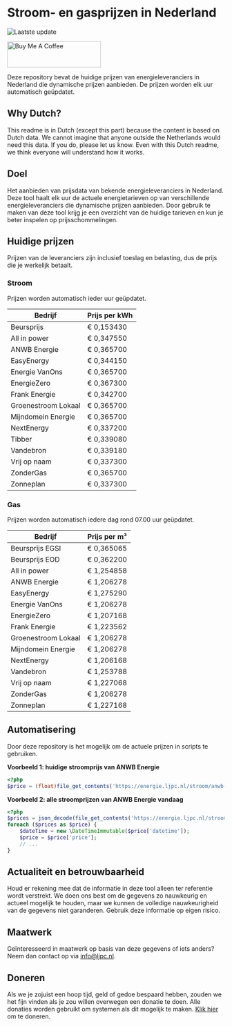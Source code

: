 # Stroom- en gasprijzen in Nederland

![Laatste update](https://img.shields.io/badge/laatste%20update-2024--09--04%2018%3A00%20CET-brightgreen)

<a href="https://www.buymeacoffee.com/Lars-" target="_blank"><img src="https://cdn.buymeacoffee.com/buttons/v2/default-orange.png" alt="Buy Me A Coffee" height="60" style="height: 60px !important;width: 217px !important;" ></a>

Deze repository bevat de huidige prijzen van energieleveranciers in Nederland die dynamische prijzen aanbieden. De prijzen worden elk uur automatisch geüpdatet.

## Why Dutch?

This readme is in Dutch (except this part) because the content is based on Dutch data. We cannot imagine that anyone outside the Netherlands would need this data. If you do, please let us know. Even with this Dutch readme, we think
everyone will understand how it works.

## Doel

Het aanbieden van prijsdata van bekende energieleveranciers in Nederland. Deze tool haalt elk uur de actuele energietarieven op van verschillende energieleveranciers die dynamische prijzen aanbieden. Door gebruik te maken van deze tool
krijg je een overzicht van de huidige tarieven en kun je beter inspelen op prijsschommelingen.

## Huidige prijzen

Prijzen van de leveranciers zijn inclusief toeslag en belasting, dus de prijs die je werkelijk betaalt.

### Stroom

Prijzen worden automatisch ieder uur geüpdatet.

 Bedrijf | Prijs per kWh 
---------|---------------
Beursprijs | € 0,153430
All in power | € 0,347550
ANWB Energie | € 0,365700
EasyEnergy | € 0,344150
Energie VanOns | € 0,365700
EnergieZero | € 0,367300
Frank Energie | € 0,342700
Groenestroom Lokaal | € 0,365700
Mijndomein Energie | € 0,365700
NextEnergy | € 0,337200
Tibber | € 0,339080
Vandebron | € 0,339180
Vrij op naam | € 0,337300
ZonderGas | € 0,365700
Zonneplan | € 0,337300


### Gas

Prijzen worden automatisch iedere dag rond 07.00 uur geüpdatet.

 Bedrijf | Prijs per m³ 
---------|--------------
Beursprijs EGSI | € 0,365065
Beursprijs EOD | € 0,362200
All in power | € 1,254858
ANWB Energie | € 1,206278
EasyEnergy | € 1,275290
Energie VanOns | € 1,206278
EnergieZero | € 1,207168
Frank Energie | € 1,223562
Groenestroom Lokaal | € 1,206278
Mijndomein Energie | € 1,206278
NextEnergy | € 1,206168
Vandebron | € 1,253788
Vrij op naam | € 1,227068
ZonderGas | € 1,206278
Zonneplan | € 1,227168


## Automatisering

Door deze repository is het mogelijk om de actuele prijzen in scripts te gebruiken.

**Voorbeeld 1: huidige stroomprijs van ANWB Energie**

```php
<?php
$price = (float)file_get_contents('https://energie.ljpc.nl/stroom/anwb-energie-nu.txt');

```

**Voorbeeld 2: alle stroomprijzen van ANWB Energie vandaag**

```php
<?php
$prices = json_decode(file_get_contents('https://energie.ljpc.nl/stroom/all-in-power-vandaag.json'),true);
foreach ($prices as $price) {
    $dateTime = new \DateTimeImmutable($price['datetime']);
    $price = $price['price'];
    // ...
}
```

## Actualiteit en betrouwbaarheid

Houd er rekening mee dat de informatie in deze tool alleen ter referentie wordt verstrekt. We doen ons best om de gegevens zo nauwkeurig en actueel mogelijk te houden, maar we kunnen de volledige nauwkeurigheid van de gegevens niet
garanderen. Gebruik deze informatie op eigen risico.

## Maatwerk

Geïnteresseerd in maatwerk op basis van deze gegevens of iets anders? Neem dan contact op
via [info@ljpc.nl](mailto:info@ljpc.nl?subject=Energie%20prijzen).

## Doneren

Als we je zojuist een hoop tijd, geld of gedoe bespaard hebben, zouden we het fijn vinden als je zou willen overwegen een
donatie te doen. Alle donaties worden gebruikt om systemen als dit mogelijk te
maken. [Klik hier](https://www.buymeacoffee.com/Lars-) om te doneren.
